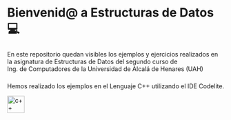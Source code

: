 <h1 align = "left"> Bienvenid@ a Estructuras de Datos 💻</h1>

###

<p align = "left">En este repositorio quedan visibles los ejemplos y ejercicios realizados en la asignatura de Estructuras de Datos del segundo curso de <br> Ing. de Computadores de la Universidad de Alcalá de Henares (UAH)</p>

###

<p align = "left">Hemos realizado los ejemplos en el Lenguaje C++ utilizando el IDE Codelite. </p>

<div align = "left">
  <img src="https://cdn.jsdelivr.net/gh/devicons/devicon/icons/c++/c++.svg" height="40" alt="c++ logo"  />
  <img width="12" />
</div>

